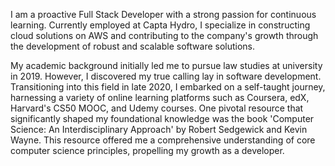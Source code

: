 I am a proactive Full Stack Developer with a strong passion for continuous learning. Currently employed at Capta Hydro, I specialize in constructing cloud solutions on AWS and contributing to the company's growth through the development of robust and scalable software solutions.

My academic background initially led me to pursue law studies at university in 2019. However, I discovered my true calling lay in software development. Transitioning into this field in late 2020, I embarked on a self-taught journey, harnessing a variety of online learning platforms such as Coursera, edX, Harvard's CS50 MOOC, and Udemy courses. One pivotal resource that significantly shaped my foundational knowledge was the book 'Computer Science: An Interdisciplinary Approach' by Robert Sedgewick and Kevin Wayne. This resource offered me a comprehensive understanding of core computer science principles, propelling my growth as a developer.
